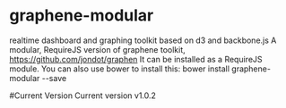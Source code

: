# graphene-modular
realtime dashboard and graphing toolkit based on d3 and backbone.js
A modular, RequireJS version of graphene toolkit, https://github.com/jondot/graphen
It can be installed as a RequireJS module.
You can also use bower to install this: bower install graphene-modular --save

#Current Version
Current version v1.0.2
